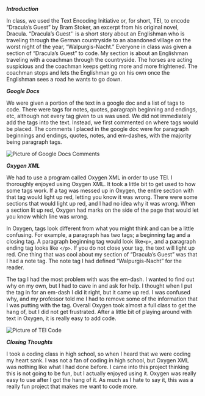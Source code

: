 **_Introduction_** 

In class, we used the Text Encoding Initiative or, for short, TEI, to encode “Dracula’s Guest” by Bram Stoker, an excerpt from his original novel, Dracula. “Dracula’s Guest'' is a short story about an Englishman who is traveling through the German countryside to an abandoned village on the worst night of the year, “Walpurgis-Nacht.” Everyone in class was given a section of “Dracula’s Guest” to code. My section is about an Englishman traveling with a coachman through the countryside. The horses are acting suspicious and the coachman keeps getting more and more frightened. The coachman stops and lets the Englishman go on his own once the Englishman sees a road he wants to go down. 

**_Google Docs_**

We were given a portion of the text in a google doc and a list of tags to code. There were tags for notes, quotes, paragraph beginning and endings, etc, although not every tag given to us was used. We did not immediately add the tags into the text. Instead, we first commented on where tags would be placed. The comments I placed in the google doc were for paragraph beginnings and endings, quotes, notes, and em-dashes, with the majority being paragraph tags.

![Picture of Google Docs Comments](https://chrisgarbarini.github.io/Chris-Garbarini/images/Dracula'sGuestComments.jpg) 

**_Oxygen XML_**

We had to use a program called Oxygen XML in order to use TEI. I thoroughly enjoyed using Oxygen XML. It took a little bit to get used to how some tags work. If a tag was messed up in Oxygen, the entire section with that tag would light up red, letting you know it was wrong. There were some sections that would light up red, and I had no idea why it was wrong. When a section lit up red, Oxygen had marks on the side of the page that would let you know which line was wrong.  

In Oxygen, tags look different from what you might think and can be a little confusing. For example, a paragraph has two tags; a beginning tag and a closing tag. A paragraph beginning tag would look like```<p>```, and a paragraph ending tag looks like ```</p>```. If you do not close your tag, the text will light up red. One thing that was cool about my section of “Dracula’s Guest” was that I had a note tag. The note tag I had defined “Walpurgis-Nacht” for the reader.  

The tag I had the most problem with was the em-dash. I wanted to find out why on my own, but I had to cave in and ask for help. I thought when I put the tag in for an em-dash I did it right, but it came up red. I was confused why, and my professor told me I had to remove some of the information that I was putting with the tag. Overall Oxygen took almost a full class to get the hang of, but I did not get frustrated. After a little bit of playing around with text in Oxygen, it is really easy to add code. 

![Picture of TEI Code](https://chrisgarbarini.github.io/Chris-Garbarini/images/TEICode.jpg)

**_Closing Thoughts_**

I took a coding class in high school, so when I heard that we were coding my heart sank. I was not a fan of coding in high school, but Oxygen XML was nothing like what I had done before. I came into this project thinking this is not going to be fun, but I actually enjoyed using it. Oxygen was really easy to use after I got the hang of it. As much as I hate to say it, this was a really fun project that makes me want to code more.     

